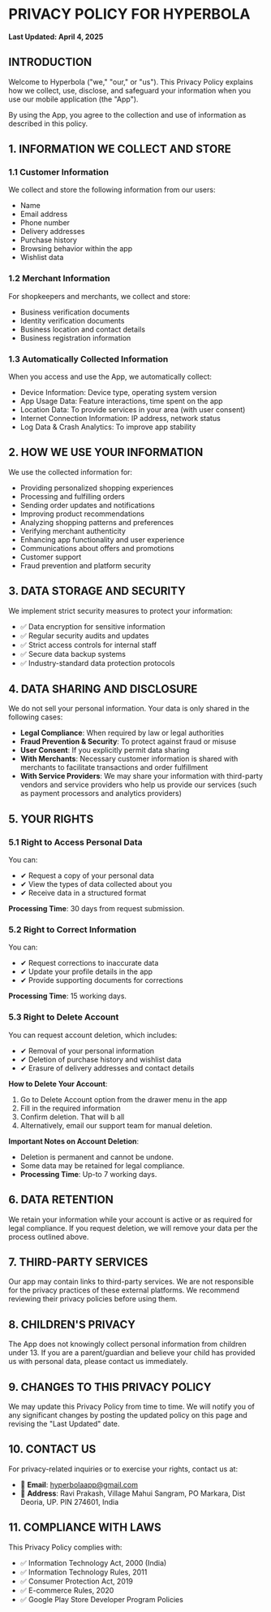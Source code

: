 # PRIVACY POLICY FOR HYPERBOLA

**Last Updated: April 4, 2025**

## INTRODUCTION

Welcome to Hyperbola ("we," "our," or "us"). This Privacy Policy explains how we collect, use, disclose, and safeguard your information when you use our mobile application (the "App").

By using the App, you agree to the collection and use of information as described in this policy.

## 1. INFORMATION WE COLLECT AND STORE

### 1.1 Customer Information
We collect and store the following information from our users:

* Name
* Email address
* Phone number
* Delivery addresses
* Purchase history
* Browsing behavior within the app
* Wishlist data

### 1.2 Merchant Information
For shopkeepers and merchants, we collect and store:

* Business verification documents
* Identity verification documents
* Business location and contact details
* Business registration information

### 1.3 Automatically Collected Information
When you access and use the App, we automatically collect:

* Device Information: Device type, operating system version
* App Usage Data: Feature interactions, time spent on the app
* Location Data: To provide services in your area (with user consent)
* Internet Connection Information: IP address, network status
* Log Data & Crash Analytics: To improve app stability

## 2. HOW WE USE YOUR INFORMATION

We use the collected information for:

* Providing personalized shopping experiences
* Processing and fulfilling orders
* Sending order updates and notifications
* Improving product recommendations
* Analyzing shopping patterns and preferences
* Verifying merchant authenticity
* Enhancing app functionality and user experience
* Communications about offers and promotions
* Customer support
* Fraud prevention and platform security

## 3. DATA STORAGE AND SECURITY

We implement strict security measures to protect your information:
* ✅ Data encryption for sensitive information
* ✅ Regular security audits and updates
* ✅ Strict access controls for internal staff
* ✅ Secure data backup systems
* ✅ Industry-standard data protection protocols

## 4. DATA SHARING AND DISCLOSURE

We do not sell your personal information. Your data is only shared in the following cases:

* **Legal Compliance**: When required by law or legal authorities
* **Fraud Prevention & Security**: To protect against fraud or misuse
* **User Consent**: If you explicitly permit data sharing
* **With Merchants**: Necessary customer information is shared with merchants to facilitate transactions and order fulfillment
* **With Service Providers**: We may share your information with third-party vendors and service providers who help us provide our services (such as payment processors and analytics providers)

## 5. YOUR RIGHTS

### 5.1 Right to Access Personal Data
You can:
* ✔ Request a copy of your personal data
* ✔ View the types of data collected about you
* ✔ Receive data in a structured format

**Processing Time**: 30 days from request submission.

### 5.2 Right to Correct Information
You can:
* ✔ Request corrections to inaccurate data
* ✔ Update your profile details in the app
* ✔ Provide supporting documents for corrections

**Processing Time**: 15 working days.

### 5.3 Right to Delete Account
You can request account deletion, which includes:
* ✔ Removal of your personal information
* ✔ Deletion of purchase history and wishlist data
* ✔ Erasure of delivery addresses and contact details

**How to Delete Your Account**:
1. Go to Delete Account option from the drawer menu in the app
2. Fill in the required information
3. Confirm deletion. That will b all
4. Alternatively, email our support team for manual deletion.

**Important Notes on Account Deletion**:
* Deletion is permanent and cannot be undone.
* Some data may be retained for legal compliance.
* **Processing Time**: Up-to 7 working days.

## 6. DATA RETENTION

We retain your information while your account is active or as required for legal compliance. If you request deletion, we will remove your data per the process outlined above.

## 7. THIRD-PARTY SERVICES

Our app may contain links to third-party services. We are not responsible for the privacy practices of these external platforms. We recommend reviewing their privacy policies before using them.

## 8. CHILDREN'S PRIVACY

The App does not knowingly collect personal information from children under 13. If you are a parent/guardian and believe your child has provided us with personal data, please contact us immediately.

## 9. CHANGES TO THIS PRIVACY POLICY

We may update this Privacy Policy from time to time. We will notify you of any significant changes by posting the updated policy on this page and revising the "Last Updated" date.

## 10. CONTACT US

For privacy-related inquiries or to exercise your rights, contact us at:

* 📧 **Email**: hyperbolaapp@gmail.com
* 🏢 **Address**: Ravi Prakash, Village Mahui Sangram, PO Markara, Dist Deoria, UP. PIN 274601, India

## 11. COMPLIANCE WITH LAWS

This Privacy Policy complies with:
* ✅ Information Technology Act, 2000 (India)
* ✅ Information Technology Rules, 2011
* ✅ Consumer Protection Act, 2019
* ✅ E-commerce Rules, 2020
* ✅ Google Play Store Developer Program Policies
